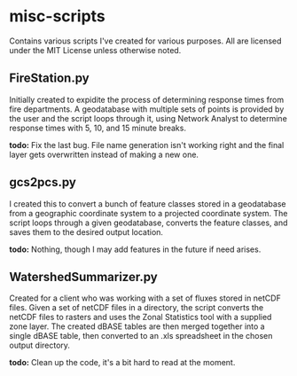 # misc-scripts
Contains various scripts I've created for various purposes. All are licensed under the MIT License unless otherwise noted.

## FireStation.py
Initially created to expidite the process of determining response times from fire departments. A geodatabase with multiple sets of points is provided by the user and the script loops through it, using Network Analyst to determine response times with 5, 10, and 15 minute breaks.

**todo:** Fix the last bug. File name generation isn't working right and the final layer gets overwritten instead of making a new one.

## gcs2pcs.py
I created this to convert a bunch of feature classes stored in a geodatabase from a geographic coordinate system to a projected coordinate system. The script loops through a given geodatabase, converts the feature classes, and saves them to the desired output location.

**todo:** Nothing, though I may add features in the future if need arises.

## WatershedSummarizer.py
Created for a client who was working with a set of fluxes stored in netCDF files. Given a set of netCDF files in a directory, the script converts the netCDF files to rasters and uses the Zonal Statistics tool with a supplied zone layer. The created dBASE tables are then merged together into a single dBASE table, then converted to an .xls spreadsheet in the chosen output directory.

**todo:** Clean up the code, it's a bit hard to read at the moment.
